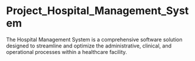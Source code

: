 # Project_Hospital_Management_System
The Hospital Management System is a comprehensive software solution designed to streamline and optimize the administrative, clinical, and operational processes within a healthcare facility.
